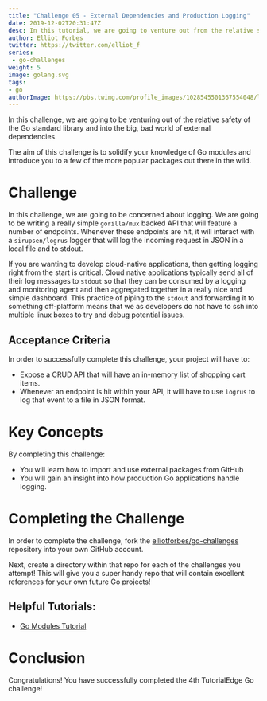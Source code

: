 ```yaml
---
title: "Challenge 05 - External Dependencies and Production Logging"
date: 2019-12-02T20:31:47Z
desc: In this tutorial, we are going to venture out from the relative safety of the Go standard library and trying our hand are pulling in external packages from github
author: Elliot Forbes
twitter: https://twitter.com/elliot_f
series: 
 - go-challenges
weight: 5
image: golang.svg
tags:
- go
authorImage: https://pbs.twimg.com/profile_images/1028545501367554048/lzr43cQv_400x400.jpg
---
```


In this challenge, we are going to be venturing out of the relative safety of the Go standard library and into the big, bad world of external dependencies. 

The aim of this challenge is to solidify your knowledge of Go modules and introduce you to a few of the more popular packages out there in the wild. 

# Challenge

In this challenge, we are going to be concerned about logging. We are going to be writing a really simple `gorilla/mux` backed API that will feature a number of endpoints. Whenever these endpoints are hit, it will interact with a `sirupsen/logrus` logger that will log the incoming request in JSON in a local file and to stdout.

If you are wanting to develop cloud-native applications, then getting logging right from the start is critical. Cloud native applications typically send all of their log messages to `stdout` so that they can be consumed by a logging and monitoring agent and then aggregated together in a really nice and simple dashboard. This practice of piping to the `stdout` and forwarding it to something off-platform means that we as developers do not have to ssh into multiple linux boxes to try and debug potential issues.

## Acceptance Criteria

In order to successfully complete this challenge, your project will have to:

* Expose a CRUD API that will have an in-memory list of shopping cart items.
* Whenever an endpoint is hit within your API, it will have to use `logrus` to log that event to a file in JSON format. 

# Key Concepts

By completing this challenge:

* You will learn how to import and use external packages from GitHub
* You will gain an insight into how production Go applications handle logging.

# Completing the Challenge

In order to complete the challenge, fork the [elliotforbes/go-challenges](https://github.com/elliotforbes/go-challenges) repository into your own GitHub account.

Next, create a directory within that repo for each of the challenges you attempt! This will give you a super handy repo that will contain excellent references for your own future Go projects!

## Helpful Tutorials:

* [Go Modules Tutorial](/golang/go-modules-tutorial/)

# Conclusion

Congratulations! You have successfully completed the 4th TutorialEdge Go challenge!
